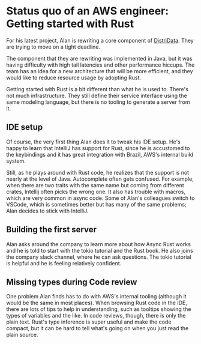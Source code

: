 # Status quo of an AWS engineer: Getting started with Rust

For his latest project, Alan is rewriting a core component of [DistriData]. They are trying to move on a tight deadline. 

The component that they are rewriting was implemented in Java, but it was having difficulty with high tail latencies and other performance hiccups. The team has an idea for a new architecture that will be more efficient, and they would like to reduce resource usage by adopting Rust.

Getting started with Rust is a bit different than what he is used to. There's not much infrastructure. They still define their service interface using the same modeling language, but there is no tooling to generate a server from it.

[DistriData]: ../../projects/DistriData.html

## IDE setup

Of course, the very first thing Alan does it to tweak his IDE setup. He's happy to learn that IntelliJ has support for Rust, since he is accustomed to the keybindings and it has great integration with Brazil, AWS's internal build system.

Still, as he plays around with Rust code, he realizes that the support is not nearly at the level of Java. Autocomplete often gets confused. For example, when there are two traits with the same name but coming from different crates, Intellij often picks the wrong one. It also has trouble with macros, which are very common in async code. Some of Alan's colleagues switch to VSCode, which is sometimes better but has many of the same problems; Alan decides to stick with IntelliJ.

## Building the first server

Alan asks around the company to learn more about how Async Rust works and he is told to start with the tokio tutorial and the Rust book. He also joins the company slack channel, where he can ask questions. The tokio tutorial is helpful and he is feeling relatively confident. 

## Missing types during Code review

One problem Alan finds has to do with AWS's internal tooling (although it would be the same in most places). When browsing Rust code in the IDE, there are lots of tips to help in understanding, such as tooltips showing the types of variables and the like. In code reviews, though, there is only the plain text. Rust's type inference is super useful and make the code compact, but it can be hard to tell what's going on when you just read the plain source.

